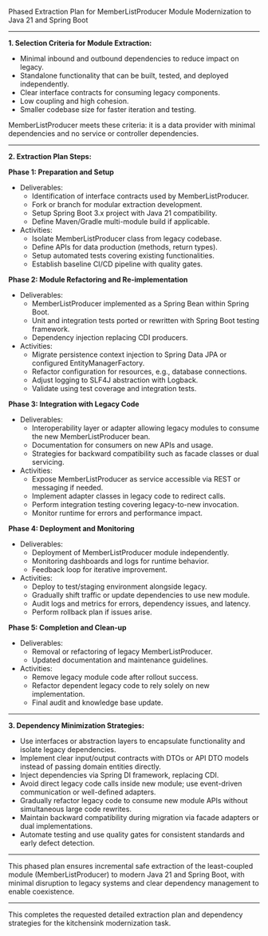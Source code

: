 Phased Extraction Plan for MemberListProducer Module Modernization to Java 21 and Spring Boot

---

**1. Selection Criteria for Module Extraction:**

- Minimal inbound and outbound dependencies to reduce impact on legacy.
- Standalone functionality that can be built, tested, and deployed independently.
- Clear interface contracts for consuming legacy components.
- Low coupling and high cohesion.
- Smaller codebase size for faster iteration and testing.

MemberListProducer meets these criteria: it is a data provider with minimal dependencies and no service or controller dependencies.

---

**2. Extraction Plan Steps:**

**Phase 1: Preparation and Setup**

- Deliverables:
  - Identification of interface contracts used by MemberListProducer.
  - Fork or branch for modular extraction development.
  - Setup Spring Boot 3.x project with Java 21 compatibility.
  - Define Maven/Gradle multi-module build if applicable.
- Activities:
  - Isolate MemberListProducer class from legacy codebase.
  - Define APIs for data production (methods, return types).
  - Setup automated tests covering existing functionalities.
  - Establish baseline CI/CD pipeline with quality gates.

**Phase 2: Module Refactoring and Re-implementation**

- Deliverables:
  - MemberListProducer implemented as a Spring Bean within Spring Boot.
  - Unit and integration tests ported or rewritten with Spring Boot testing framework.
  - Dependency injection replacing CDI producers.
- Activities:
  - Migrate persistence context injection to Spring Data JPA or configured EntityManagerFactory.
  - Refactor configuration for resources, e.g., database connections.
  - Adjust logging to SLF4J abstraction with Logback.
  - Validate using test coverage and integration tests.

**Phase 3: Integration with Legacy Code**

- Deliverables:
  - Interoperability layer or adapter allowing legacy modules to consume the new MemberListProducer bean.
  - Documentation for consumers on new APIs and usage.
  - Strategies for backward compatibility such as facade classes or dual servicing.
- Activities:
  - Expose MemberListProducer as service accessible via REST or messaging if needed.
  - Implement adapter classes in legacy code to redirect calls.
  - Perform integration testing covering legacy-to-new invocation.
  - Monitor runtime for errors and performance impact.

**Phase 4: Deployment and Monitoring**

- Deliverables:
  - Deployment of MemberListProducer module independently.
  - Monitoring dashboards and logs for runtime behavior.
  - Feedback loop for iterative improvement.
- Activities:
  - Deploy to test/staging environment alongside legacy.
  - Gradually shift traffic or update dependencies to use new module.
  - Audit logs and metrics for errors, dependency issues, and latency.
  - Perform rollback plan if issues arise.

**Phase 5: Completion and Clean-up**

- Deliverables:
  - Removal or refactoring of legacy MemberListProducer.
  - Updated documentation and maintenance guidelines.
- Activities:
  - Remove legacy module code after rollout success.
  - Refactor dependent legacy code to rely solely on new implementation.
  - Final audit and knowledge base update.

---

**3. Dependency Minimization Strategies:**

- Use interfaces or abstraction layers to encapsulate functionality and isolate legacy dependencies.
- Implement clear input/output contracts with DTOs or API DTO models instead of passing domain entities directly.
- Inject dependencies via Spring DI framework, replacing CDI.
- Avoid direct legacy code calls inside new module; use event-driven communication or well-defined adapters.
- Gradually refactor legacy code to consume new module APIs without simultaneous large code rewrites.
- Maintain backward compatibility during migration via facade adapters or dual implementations.
- Automate testing and use quality gates for consistent standards and early defect detection.

---

This phased plan ensures incremental safe extraction of the least-coupled module (MemberListProducer) to modern Java 21 and Spring Boot, with minimal disruption to legacy systems and clear dependency management to enable coexistence.

---

This completes the requested detailed extraction plan and dependency strategies for the kitchensink modernization task.